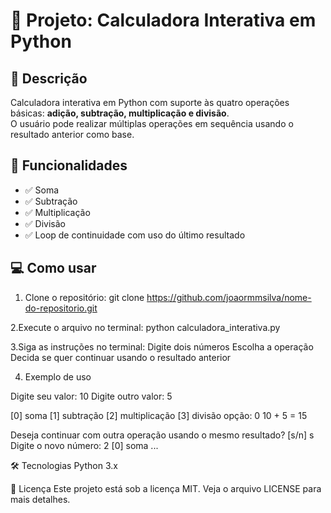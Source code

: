 # 📂 Projeto: Calculadora Interativa em Python

## 📌 Descrição

Calculadora interativa em Python com suporte às quatro operações básicas: **adição, subtração, multiplicação e divisão**.  
O usuário pode realizar múltiplas operações em sequência usando o resultado anterior como base.

## 🚀 Funcionalidades

- ✅ Soma  
- ✅ Subtração  
- ✅ Multiplicação  
- ✅ Divisão  
- ✅ Loop de continuidade com uso do último resultado

## 💻 Como usar

1. Clone o repositório:
git clone https://github.com/joaormmsilva/nome-do-repositorio.git

2.Execute o arquivo no terminal:
python calculadora_interativa.py

3.Siga as instruções no terminal:
Digite dois números
Escolha a operação
Decida se quer continuar usando o resultado anterior

4. Exemplo de uso

Digite seu valor: 10
Digite outro valor: 5

[0] soma
[1] subtração
[2] multiplicação
[3] divisão
opção: 0
10 + 5 = 15

Deseja continuar com outra operação usando o mesmo resultado? [s/n] s
Digite o novo número: 2
[0] soma ...

🛠️ Tecnologias
Python 3.x

📄 Licença
Este projeto está sob a licença MIT. Veja o arquivo LICENSE para mais detalhes.
